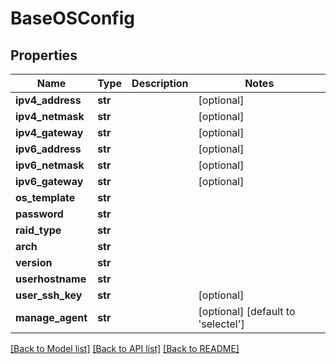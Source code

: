 # BaseOSConfig

## Properties
Name | Type | Description | Notes
------------ | ------------- | ------------- | -------------
**ipv4_address** | **str** |  | [optional] 
**ipv4_netmask** | **str** |  | [optional] 
**ipv4_gateway** | **str** |  | [optional] 
**ipv6_address** | **str** |  | [optional] 
**ipv6_netmask** | **str** |  | [optional] 
**ipv6_gateway** | **str** |  | [optional] 
**os_template** | **str** |  | 
**password** | **str** |  | 
**raid_type** | **str** |  | 
**arch** | **str** |  | 
**version** | **str** |  | 
**userhostname** | **str** |  | 
**user_ssh_key** | **str** |  | [optional] 
**manage_agent** | **str** |  | [optional] [default to 'selectel']

[[Back to Model list]](../README.md#documentation-for-models) [[Back to API list]](../README.md#documentation-for-api-endpoints) [[Back to README]](../README.md)


